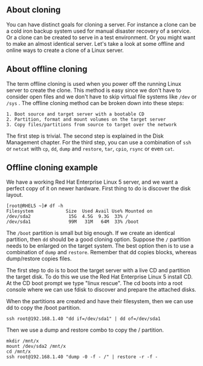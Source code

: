 ## About cloning

You can have distinct goals for cloning a server. For instance a clone
can be a cold iron backup system used for manual disaster recovery of a
service. Or a clone can be created to serve in a test environment. Or
you might want to make an almost identical server. Let\'s take a look at
some offline and online ways to create a clone of a Linux server.

## About offline cloning

The term offline cloning is used when you power off the running Linux
server to create the clone. This method is easy since we don\'t have to
consider open files and we don\'t have to skip virtual file systems like
`/dev` or `/sys` . The offline cloning method can be broken down into
these steps:

    1. Boot source and target server with a bootable CD
    2. Partition, format and mount volumes on the target server
    3. Copy files/partitions from source to target over the network
        

The first step is trivial. The second step is explained in the Disk
Management chapter. For the third step, you can use a combination of
`ssh` or `netcat` with `cp`, `dd`, `dump` and `restore`, `tar`, `cpio`,
`rsync` or even `cat`.

## Offline cloning example

We have a working Red Hat Enterprise Linux 5 server, and we want a
perfect copy of it on newer hardware. First thing to do is discover the
disk layout.

    [root@RHEL5 ~]# df -h 
    Filesystem            Size  Used Avail Use% Mounted on
    /dev/sda2              15G  4.5G  9.3G  33% /
    /dev/sda1              99M   31M   64M  33% /boot

The `/boot` partition is small but big enough. If we create an identical
partition, then `dd` should be a good cloning option. Suppose the `/`
partition needs to be enlarged on the target system. The best option
then is to use a combination of `dump` and `restore`. Remember that dd
copies blocks, whereas dump/restore copies files.

The first step to do is to boot the target server with a live CD and
partition the target disk. To do this we use the Red Hat Enterprise
Linux 5 install CD. At the CD boot prompt we type \"linux rescue\". The
cd boots into a root console where we can use fdisk to discover and
prepare the attached disks.

When the partitions are created and have their filesystem, then we can
use dd to copy the /boot partition.

    ssh root@192.168.1.40 "dd if=/dev/sda1" | dd of=/dev/sda1

Then we use a dump and restore combo to copy the / partition.

    mkdir /mnt/x
    mount /dev/sda2 /mnt/x
    cd /mnt/x
    ssh root@192.168.1.40 "dump -0 -f - /" | restore -r -f -
